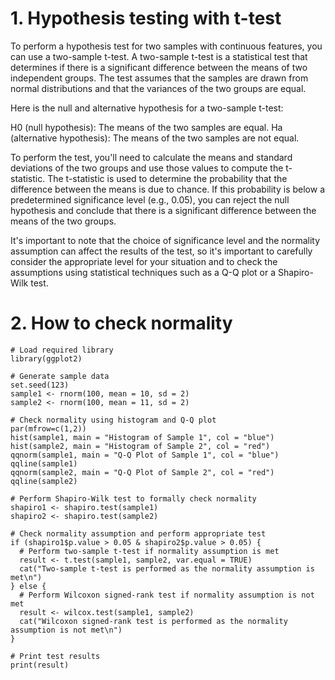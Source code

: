 # 1. Hypothesis testing with t-test

To perform a hypothesis test for two samples with continuous features, you can use a two-sample t-test. A two-sample t-test is a statistical test that determines if there is a significant difference between the means of two independent groups. The test assumes that the samples are drawn from normal distributions and that the variances of the two groups are equal.

Here is the null and alternative hypothesis for a two-sample t-test:

H0 (null hypothesis): The means of the two samples are equal.
Ha (alternative hypothesis): The means of the two samples are not equal.

To perform the test, you'll need to calculate the means and standard deviations of the two groups and use those values to compute the t-statistic. The t-statistic is used to determine the probability that the difference between the means is due to chance. If this probability is below a predetermined significance level (e.g., 0.05), you can reject the null hypothesis and conclude that there is a significant difference between the means of the two groups.

It's important to note that the choice of significance level and the normality assumption can affect the results of the test, so it's important to carefully consider the appropriate level for your situation and to check the assumptions using statistical techniques such as a Q-Q plot or a Shapiro-Wilk test.

# 2. How to check normality
```
# Load required library
library(ggplot2)

# Generate sample data
set.seed(123)
sample1 <- rnorm(100, mean = 10, sd = 2)
sample2 <- rnorm(100, mean = 11, sd = 2)

# Check normality using histogram and Q-Q plot
par(mfrow=c(1,2))
hist(sample1, main = "Histogram of Sample 1", col = "blue")
hist(sample2, main = "Histogram of Sample 2", col = "red")
qqnorm(sample1, main = "Q-Q Plot of Sample 1", col = "blue")
qqline(sample1)
qqnorm(sample2, main = "Q-Q Plot of Sample 2", col = "red")
qqline(sample2)

# Perform Shapiro-Wilk test to formally check normality
shapiro1 <- shapiro.test(sample1)
shapiro2 <- shapiro.test(sample2)

# Check normality assumption and perform appropriate test
if (shapiro1$p.value > 0.05 & shapiro2$p.value > 0.05) {
  # Perform two-sample t-test if normality assumption is met
  result <- t.test(sample1, sample2, var.equal = TRUE)
  cat("Two-sample t-test is performed as the normality assumption is met\n")
} else {
  # Perform Wilcoxon signed-rank test if normality assumption is not met
  result <- wilcox.test(sample1, sample2)
  cat("Wilcoxon signed-rank test is performed as the normality assumption is not met\n")
}

# Print test results
print(result)
```
